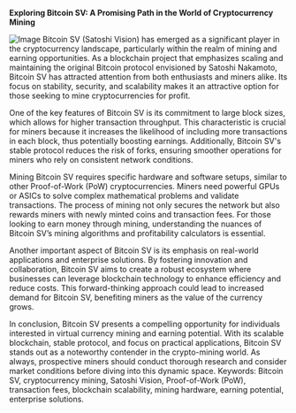 **Exploring Bitcoin SV: A Promising Path in the World of Cryptocurrency Mining**


![Image](https://github.com/user-attachments/assets/b8266eee-691e-4ee1-99ef-bfa10d234fd4)
Bitcoin SV (Satoshi Vision) has emerged as a significant player in the cryptocurrency landscape, particularly within the realm of mining and earning opportunities. As a blockchain project that emphasizes scaling and maintaining the original Bitcoin protocol envisioned by Satoshi Nakamoto, Bitcoin SV has attracted attention from both enthusiasts and miners alike. Its focus on stability, security, and scalability makes it an attractive option for those seeking to mine cryptocurrencies for profit.

One of the key features of Bitcoin SV is its commitment to large block sizes, which allows for higher transaction throughput. This characteristic is crucial for miners because it increases the likelihood of including more transactions in each block, thus potentially boosting earnings. Additionally, Bitcoin SV's stable protocol reduces the risk of forks, ensuring smoother operations for miners who rely on consistent network conditions.

Mining Bitcoin SV requires specific hardware and software setups, similar to other Proof-of-Work (PoW) cryptocurrencies. Miners need powerful GPUs or ASICs to solve complex mathematical problems and validate transactions. The process of mining not only secures the network but also rewards miners with newly minted coins and transaction fees. For those looking to earn money through mining, understanding the nuances of Bitcoin SV’s mining algorithms and profitability calculators is essential.

Another important aspect of Bitcoin SV is its emphasis on real-world applications and enterprise solutions. By fostering innovation and collaboration, Bitcoin SV aims to create a robust ecosystem where businesses can leverage blockchain technology to enhance efficiency and reduce costs. This forward-thinking approach could lead to increased demand for Bitcoin SV, benefiting miners as the value of the currency grows.

In conclusion, Bitcoin SV presents a compelling opportunity for individuals interested in virtual currency mining and earning potential. With its scalable blockchain, stable protocol, and focus on practical applications, Bitcoin SV stands out as a noteworthy contender in the crypto-mining world. As always, prospective miners should conduct thorough research and consider market conditions before diving into this dynamic space. Keywords: Bitcoin SV, cryptocurrency mining, Satoshi Vision, Proof-of-Work (PoW), transaction fees, blockchain scalability, mining hardware, earning potential, enterprise solutions.